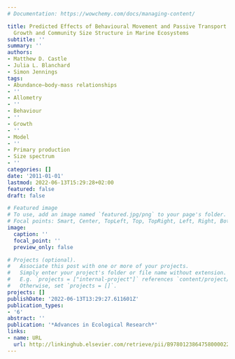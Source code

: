 ```yaml
---
# Documentation: https://wowchemy.com/docs/managing-content/

title: Predicted Effects of Behavioural Movement and Passive Transport on Individual
  Growth and Community Size Structure in Marine Ecosystems
subtitle: ''
summary: ''
authors:
- Matthew D. Castle
- Julia L. Blanchard
- Simon Jennings
tags:
- Abundance–body-mass relationships
- ''
- Allometry
- ''
- Behaviour
- ''
- Growth
- ''
- Model
- ''
- Primary production
- Size spectrum
- ''
categories: []
date: '2011-01-01'
lastmod: 2022-06-13T15:29:28+02:00
featured: false
draft: false

# Featured image
# To use, add an image named `featured.jpg/png` to your page's folder.
# Focal points: Smart, Center, TopLeft, Top, TopRight, Left, Right, BottomLeft, Bottom, BottomRight.
image:
  caption: ''
  focal_point: ''
  preview_only: false

# Projects (optional).
#   Associate this post with one or more of your projects.
#   Simply enter your project's folder or file name without extension.
#   E.g. `projects = ["internal-project"]` references `content/project/deep-learning/index.md`.
#   Otherwise, set `projects = []`.
projects: []
publishDate: '2022-06-13T13:29:27.611601Z'
publication_types:
- '6'
abstract: ''
publication: '*Advances in Ecological Research*'
links:
- name: URL
  url: http://linkinghub.elsevier.com/retrieve/pii/B9780123864758000022
---
```

